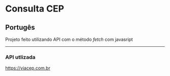 # Consulta CEP


<h2>Portugês</h2>

Projeto feito utilizando API com o método _fetch_ com javasript


<hr>

<h3>API utlizada</h3>

https://viacep.com.br
